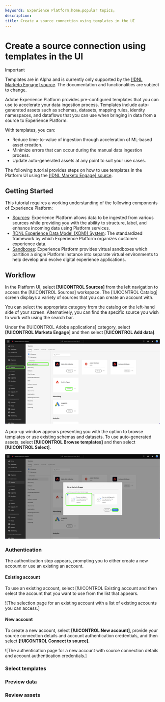 ```yaml
---
keywords: Experience Platform;home;popular topics; 
description: 
title: Create a source connection using templates in the UI
---
```

# Create a source connection using templates in the UI

>[!IMPORTANT]
>
>Templates are in Alpha and is currently only supported by the [[!DNL Marketo Engage] source](./connectors/adobe-applications/marketo/marketo.md). The documentation and functionalities are subject to change.

Adobe Experience Platform provides pre-configured templates that you can use to accelerate your data ingestion process. Templates include auto-generated assets such as schemas, datasets, mapping rules, identity namespaces, and dataflows that you can use when bringing in data from a source to Experience Platform.

With templates, you can:

* Reduce time-to-value of ingestion through acceleration of ML-based asset creation.
* Minimize errors that can occur during the manual data ingestion process.
* Update auto-generated assets at any point to suit your use cases.

The following tutorial provides steps on how to use templates in the Platform UI using the [[!DNL Marketo Engage] source](./connectors/adobe-applications/marketo/marketo.md).

## Getting Started

This tutorial requires a working understanding of the following components of Experience Platform:

* [Sources](../../home.md): Experience Platform allows data to be ingested from various sources while providing you with the ability to structure, label, and enhance incoming data using Platform services.
* [[!DNL Experience Data Model (XDM)] System](../../../xdm/home.md): The standardized framework by which Experience Platform organizes customer experience data.
* [Sandboxes](../../../sandboxes/home.md): Experience Platform provides virtual sandboxes which partition a single Platform instance into separate virtual environments to help develop and evolve digital experience applications.

## Workflow

In the Platform UI, select **[!UICONTROL Sources]** from the left navigation to access the [!UICONTROL Sources] workspace. The [!UICONTROL Catalog] screen displays a variety of sources that you can create an account with.

You can select the appropriate category from the catalog on the left-hand side of your screen. Alternatively, you can find the specific source you wish to work with using the search bar.

Under the [!UICONTROL Adobe applications] category, select **[!UICONTROL Marketo Engage]** and then select **[!UICONTROL Add data]**.

![A catalog of the sources workspace with the Marketo Engage source highlighted.](../../images/tutorials/templates/catalog.png)

A pop-up window appears presenting you with the option to browse templates or use existing schemas and datasets. To use auto-generated assets, select **[!UICONTROL Browse templates]** and then select **[!UICONTROL Select]**.

![A pop-up window with options to browse templates or use existing assets.](../../images/tutorials/templates/browse-templates.png)

### Authentication

The authentication step appears, prompting you to either create a new account or use an existing an account.

#### Existing account

To use an existing account, select [!UICONTROL Existing account and then select the account that you want to use from the list that appears.

![The selection page for an existing account with a list of existing accounts you can access.]

#### New account

To create a new account, select **[!UICONTROL New account]**, provide your source connection details and account authentication credentials, and then select **[!UICONTROL Connect to source]**.

![The authentication page for a new account with source connection details and account authentication credentials.]

### Select templates

### Preview data

### Review assets

